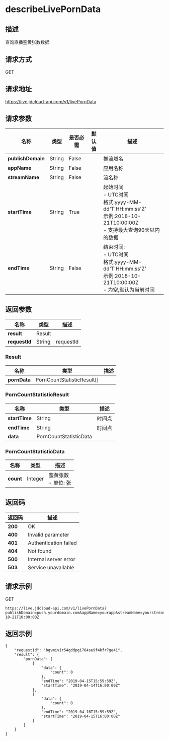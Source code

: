 # describeLivePornData


## 描述
查询直播鉴黄张数数据

## 请求方式
GET

## 请求地址
https://live.jdcloud-api.com/v1/livePornData


## 请求参数
|名称|类型|是否必需|默认值|描述|
|---|---|---|---|---|
|**publishDomain**|String|False| |推流域名|
|**appName**|String|False| |应用名称|
|**streamName**|String|False| |流名称|
|**startTime**|String|True| |起始时间<br>- UTC时间<br>  格式:yyyy-MM-dd'T'HH:mm:ss'Z'<br>  示例:2018-10-21T10:00:00Z<br>- 支持最大查询90天以内的数据<br>|
|**endTime**|String|False| |结束时间:<br>- UTC时间<br>  格式:yyyy-MM-dd'T'HH:mm:ss'Z'<br>  示例:2018-10-21T10:00:00Z<br>- 为空,默认为当前时间<br>|


## 返回参数
|名称|类型|描述|
|---|---|---|
|**result**|Result| |
|**requestId**|String|requestId|

### Result
|名称|类型|描述|
|---|---|---|
|**pornData**|PornCountStatisticResult[]| |
### PornCountStatisticResult
|名称|类型|描述|
|---|---|---|
|**startTime**|String|时间点<br>|
|**endTime**|String|时间点<br>|
|**data**|PornCountStatisticData| |
### PornCountStatisticData
|名称|类型|描述|
|---|---|---|
|**count**|Integer|鉴黄张数<br>- 单位: 张<br>|

## 返回码
|返回码|描述|
|---|---|
|**200**|OK|
|**400**|Invalid parameter|
|**401**|Authentication failed|
|**404**|Not found|
|**500**|Internal server error|
|**503**|Service unavailable|

## 请求示例
GET
```
https://live.jdcloud-api.com/v1/livePornData?publishDomain=push.yourdomain.com&appName=yourapp&streamName=yourstream&startTime=2018-10-21T10:00:00Z

```

## 返回示例
```
{
    "requestId": "bgvmivir54gddpgi764se9f4kfr7ge41", 
    "result": {
        "pornData": [
            {
                "data": {
                    "count": 0
                }, 
                "endTime": "2019-04-15T15:59:59Z", 
                "startTime": "2019-04-14T16:00:00Z"
            }, 
            {
                "data": {
                    "count": 0
                }, 
                "endTime": "2019-04-16T15:59:59Z", 
                "startTime": "2019-04-15T16:00:00Z"
            }
        ]
    }
}
```
